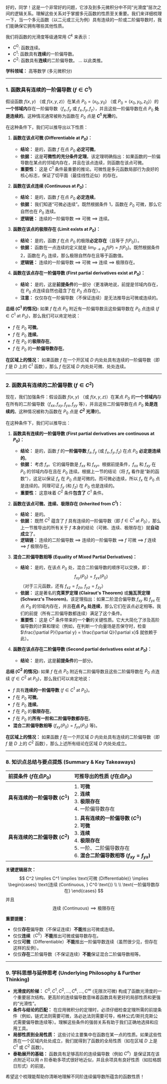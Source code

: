 好的，同学！这是一个非常好的问题，它涉及到多元微积分中不同“光滑度”层次之间的逻辑关系。理解这些关系对于掌握多元函数的性质至关重要。我们来详细梳理一下，当一个多元函数（以二元或三元为例）具有连续的一阶或二阶偏导数时，我们能确保它拥有哪些其他性质。

我们将函数的光滑度等级通常用 $C^k$ 来表示：
*   $C^0$: 函数连续。
*   $C^1$: 函数具有**连续**的一阶偏导数。
*   $C^2$: 函数具有**连续**的二阶偏导数。
... 以此类推。

**学科领域：** 高等数学 (多元微积分)

---

### 1. 函数具有连续的一阶偏导数 ($f \in C^1$)

假设函数 $f(x, y)$ （或 $f(x, y, z)$）在某点 $P_0 = (x_0, y_0)$ （或 $P_0 = (x_0, y_0, z_0)$）的**一个邻域内**存在一阶偏导数（$f_x, f_y$ 或 $f_x, f_y, f_z$），并且这些一阶偏导数在点 $P_0$ **处是连续的**。这种情况通常被称为函数在 $P_0$ 点是 **$C^1$ 光滑**的。

在这种条件下，我们可以推导出以下性质：

1.  **函数在该点可微 (Differentiable at $P_0$)：**
    *   **结论：** 是的，函数 $f$ 在点 $P_0$ **必定可微**。
    *   **依据：** 这是**可微性的充分条件定理**。该定理明确指出：如果函数的一阶偏导数在某点的邻域内存在，并且在该点连续，则函数在该点可微。
    *   **重要性：** 这是 $C^1$ 条件最重要的推论。可微性是多元函数局部行为良好的核心标志，保证了切平面（最佳线性近似）的存在。

2.  **函数在该点连续 (Continuous at $P_0$)：**
    *   **结论：** 是的，函数 $f$ 在点 $P_0$ **必定连续**。
    *   **依据：** 我们知道“可微必连续”。既然根据条件 1，函数在 $P_0$ 可微，那么它自然也在 $P_0$ 连续。
    *   **逻辑链：** 连续的一阶偏导数 $\implies$ 可微 $\implies$ 连续。

3.  **函数在该点的极限存在 (Limit exists at $P_0$)：**
    *   **结论：** 是的，函数 $f$ 在点 $P_0$ 的极限**必定存在**（且等于 $f(P_0)$）。
    *   **依据：** 函数在一点连续的定义就是 $\lim_{P \to P_0} f(P) = f(P_0)$。既然根据条件 2，函数在 $P_0$ 连续，那么极限自然存在且等于函数值。
    *   **逻辑链：** 连续的一阶偏导数 $\implies$ 可微 $\implies$ 连续 $\implies$ 极限存在。

4.  **函数在该点存在一阶偏导数 (First partial derivatives exist at $P_0$)：**
    *   **结论：** 是的，这是**前提条件**的一部分（更准确地说，前提是邻域内存在，在 $P_0$ 点连续自然也蕴含了在 $P_0$ 点存在）。
    *   **注意：** 仅仅存在一阶偏导数（不保证连续）是无法推导出可微或连续的。

**总结 ($C^1$ 的情况):**
如果 $f$ 在点 $P_0$ 附近有一阶偏导数且这些偏导数在 $P_0$ 点连续 ($f \in C^1$ at $P_0$)，那么我们可以肯定地说：
*   $f$ 在 $P_0$ **可微**。
*   $f$ 在 $P_0$ **连续**。
*   $f$ 在 $P_0$ 的**极限存在**。
*   $f$ 在 $P_0$ 的**一阶偏导数存在**。

**在区域上的情况：** 如果函数 $f$ 在一个开区域 $D$ 内处处具有连续的一阶偏导数（即 $f$ 是 $D$ 上的 $C^1$ 函数），那么 $f$ 在区域 $D$ 内处处可微、处处连续。

---

### 2. 函数具有连续的二阶偏导数 ($f \in C^2$)

现在，我们加强条件：假设函数 $f(x, y)$ （或 $f(x, y, z)$）在某点 $P_0$ 的**一个邻域内**存在所有的二阶偏导数（$f_{xx}, f_{xy}, f_{yx}, f_{yy}$ 等），并且这些二阶偏导数在点 $P_0$ **处是连续的**。这种情况被称为函数在 $P_0$ 点是 **$C^2$ 光滑**的。

在这种条件下，我们可以推导出：

1.  **函数具有连续的一阶偏导数 (First partial derivatives are continuous at $P_0$)：**
    *   **结论：** 是的，函数 $f$ 的**一阶偏导数** $f_x, f_y$ (或 $f_x, f_y, f_z$) 在点 $P_0$ **必定是连续的**。
    *   **依据：** 考虑 $f_x$。它的偏导数是 $f_{xx}$ 和 $f_{xy}$。根据前提条件，$f_{xx}$ 和 $f_{xy}$ 在 $P_0$ 的邻域内存在且在 $P_0$ 连续。根据上一节的结论（将 $f_x$ 看作是“新的函数”），这足以保证 $f_x$ 在 $P_0$ 点是可微的。而可微必连续，所以 $f_x$ 在 $P_0$ 点是连续的。同理可证 $f_y$ (和 $f_z$) 在 $P_0$ 也是连续的。
    *   **重要性：** 这意味着 $C^2$ 条件**包含了** $C^1$ 条件。

2.  **函数在该点可微、连续、极限存在 (Inherited from $C^1$)：**
    *   **结论：** 是的。
    *   **依据：** 既然 $C^2$ 蕴含了 $f$ 具有连续的一阶偏导数（即 $f \in C^1$ at $P_0$），那么上一节推导出的所有关于 $f$ 本身的结论（可微、连续、极限存在）就**自动成立**了。
    *   **逻辑链：** 连续的二阶偏导数 $\implies$ 连续的一阶偏导数 $\implies$ $f$ 可微 $\implies$ $f$ 连续 $\implies$ $f$ 极限存在。

3.  **混合二阶偏导数相等 (Equality of Mixed Partial Derivatives)：**
    *   **结论：** 是的，在该点 $P_0$ 处，混合二阶偏导数的顺序可以交换，即：
        $$ f_{xy}(P_0) = f_{yx}(P_0) $$
        （对于三元函数，还有 $f_{xz}=f_{zx}$, $f_{yz}=f_{zy}$）
    *   **依据：** 这是著名的**克莱罗定理 (Clairaut's Theorem)** 或**施瓦茨定理 (Schwarz's Theorem)**。该定理指出：如果二阶混合偏导数 $f_{xy}$ 和 $f_{yx}$ 在点 $P_0$ 的邻域内存在，并且**在点 $P_0$ 处连续**，那么它们在该点必定相等。我们的前提（所有二阶偏导数都连续）满足了这个条件。
    *   **重要性：** 这是 $C^2$ 条件带来的一个**新**的关键性质。它大大简化了涉及高阶偏导数的计算和理论（例如，在判断一个向量场是否保守时，检查 $\frac{\partial P}{\partial y} = \frac{\partial Q}{\partial x}$ 就依赖于此）。

4.  **函数在该点存在二阶偏导数 (Second partial derivatives exist at $P_0$)：**
    *   **结论：** 是的，这是**前提条件**的一部分。

**总结 ($C^2$ 的情况):**
如果 $f$ 在点 $P_0$ 附近有二阶偏导数且这些二阶偏导数在 $P_0$ 点连续 ($f \in C^2$ at $P_0$)，那么我们可以肯定地说：
*   $f$ 具有**连续的一阶偏导数** ($f \in C^1$ at $P_0$)。
*   $f$ 在 $P_0$ **可微**。
*   $f$ 在 $P_0$ **连续**。
*   $f$ 在 $P_0$ 的**极限存在**。
*   $f$ 在 $P_0$ 的**所有一阶和二阶偏导数都存在**。
*   **混合二阶偏导数相等** ($f_{xy}(P_0) = f_{yx}(P_0)$ 等)。

**在区域上的情况：** 如果函数 $f$ 在一个开区域 $D$ 内处处具有连续的二阶偏导数（即 $f$ 是 $D$ 上的 $C^2$ 函数），那么上述所有结论在区域 $D$ 内处处成立。

---

### 8. 知识点总结与要点提炼 (Summary & Key Takeaways)

| 前提条件 ($f$在点$P_0$)         | 可推导出的性质 ($f$在点$P_0$)                                                                                                                                  |
| :---------------------------- | :----------------------------------------------------------------------------------------------------------------------------------------------------------- |
| **具有连续的一阶偏导数 ($C^1$)** | 1. **可微** <br> 2. **连续** <br> 3. **极限存在** <br> 4. 一阶偏导数存在                                                                                       |
| **具有连续的二阶偏导数 ($C^2$)** | 1. **具有连续的一阶偏导数 ($C^1$)** <br> 2. **可微** <br> 3. **连续** <br> 4. **极限存在** <br> 5. 一阶、二阶偏导数存在 <br> 6. **混合二阶偏导数相等 ($f_{xy}=f_{yx}$)** |

**关键逻辑层次：**
$$ C^2 \implies C^1 \implies \text{可微 (Differentiable)} \implies \begin{cases} \text{连续 (Continuous, } C^0 \text{)} \\ \\ \text{一阶偏导数存在} \end{cases} $$
并且
$$ \text{连续 (Continuous)} \implies \text{极限存在} $$

**重要提醒：**
*   仅仅**存在**偏导数（不保证连续）**不能**推出可微或连续。
*   仅仅**连续**（$C^0$）**不能**推出可微或偏导数存在。
*   仅仅**可微**（Differentiable）**不能**推出一阶偏导数连续（虽然很少见，但存在这样的反例）。
*   仅仅**存在**二阶偏导数（不保证连续）**不能**保证混合二阶偏导数相等。

---

### 9. 学科思想与延伸思考 (Underlying Philosophy & Further Thinking)

*   **光滑度的阶梯：** $C^0, C^1, C^2, \dots, C^k, \dots, C^\infty$ (无限次可微) 构成了函数光滑度的一个重要层次结构。更高阶的连续偏导数意味着函数具有更好的局部性质和更强的“光滑性”。
*   **条件与结论的匹配：** 在应用微积分的定理时，必须仔细检查定理所需的前提条件（例如，链式法则需要可微，洛必达法则需要可导，格林公式/斯托克斯公式需要偏导数连续等）。理解这些条件的强弱关系有助于我们正确地选择和应用工具。
*   **局部性质到全局性质：** 这些讨论主要集中在函数在某一点的性质。如果这些性质在一个区域内处处成立，我们就得到了函数的全局性质（如在区域 $D$ 上是 $C^1$ 或 $C^2$ 函数）。
*   **泰勒展开的基础：** 函数具有足够高阶的连续偏导数（例如 $C^n$）是保证其在该点附近可以用 $n$ 阶泰勒多项式很好地近似，并且余项具有良好性质（如拉格朗日形式）的前提。

希望这个梳理能帮助你清晰地理解不同阶连续偏导数所蕴含的函数性质！